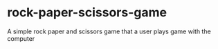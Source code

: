 # rock-paper-scissors-game
A simple rock paper and scissors game that a user plays game with the computer
